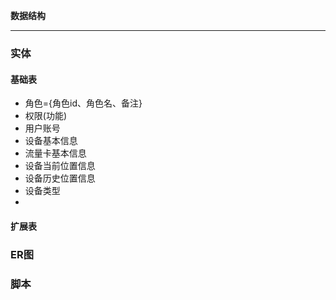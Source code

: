 **数据结构**

----

### 实体

#### 基础表
- 角色={角色id、角色名、备注}
- 权限(功能)
- 用户账号
- 设备基本信息
- 流量卡基本信息
- 设备当前位置信息
- 设备历史位置信息
- 设备类型
- 

#### 扩展表

### ER图

### 脚本


